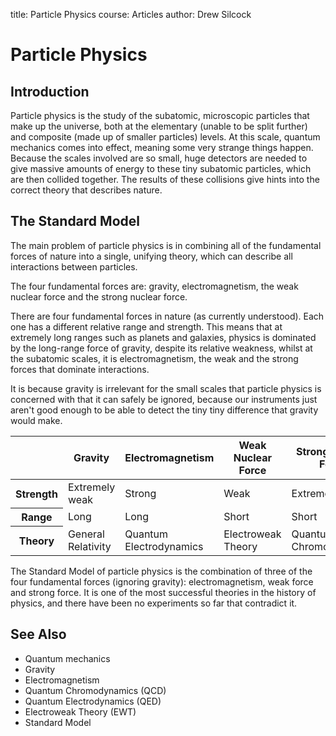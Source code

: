 title: Particle Physics
course: Articles
author: Drew Silcock

Particle Physics
================

## Introduction

Particle physics is the study of the subatomic, microscopic particles that make up the universe, both at the elementary (unable to be split further) and composite (made up of smaller particles) levels. At this scale, quantum mechanics comes into effect, meaning some very strange things happen. Because the scales involved are so small, huge detectors are needed to give massive amounts of energy to these tiny subatomic particles, which are then collided together. The results of these collisions give hints into the correct theory that describes nature.

## The Standard Model

The main problem of particle physics is in combining all of the fundamental forces of nature into a single, unifying theory, which can describe all interactions between particles.

The four fundamental forces are: gravity, electromagnetism, the weak nuclear force and the strong nuclear force.

There are four fundamental forces in nature (as currently understood). Each one has a different relative range and strength. This means that at extremely long ranges such as planets and galaxies, physics is dominated by the long-range force of gravity, despite its relative weakness, whilst at the subatomic scales, it is electromagnetism, the weak and the strong forces that dominate interactions.

It is because gravity is irrelevant for the small scales that particle physics is concerned with that it can safely be ignored, because our instruments just aren't good enough to be able to detect the tiny tiny difference that gravity would make.

<table class="table table-striped table-hover ">
  <thead>
    <tr>
      <th></th>
      <th>Gravity</th>
      <th>Electromagnetism</th>
      <th>Weak Nuclear Force</th>
      <th>Strong Nuclear Force</th>
    </tr>
  </thead>
  <tbody>
    <tr>
      <th>Strength</th>
      <td>Extremely weak</td>
      <td>Strong</td>
      <td>Weak</td>
      <td>Extremely strong</td>
    </tr>
    <tr>
      <th>Range</th>
      <td>Long</td>
      <td>Long</td>
      <td>Short</td>
      <td>Short</td>
    </tr>
    <tr>
      <th>Theory</th>
      <td>General Relativity</td>
      <td>Quantum Electrodynamics</td>
      <td>Electroweak Theory</td>
      <td>Quantum Chromodynamics</td>
    </tr>
  </tbody>
</table>

The Standard Model of particle physics is the combination of three of the four fundamental forces (ignoring gravity): electromagnetism, weak force and strong force. It is one of the most successful theories in the history of physics, and there have been no experiments so far that contradict it.

See Also
--------

- Quantum mechanics
- Gravity
- Electromagnetism
- Quantum Chromodynamics (QCD)
- Quantum Electrodynamics (QED)
- Electroweak Theory (EWT)
- Standard Model
